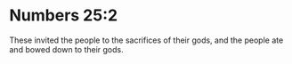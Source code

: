 # Numbers 25:2

These invited the people to the sacrifices of their gods, and the people ate and bowed down to their gods.
